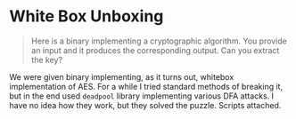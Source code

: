# White Box Unboxing 

> Here is a binary implementing a cryptographic algorithm. You provide an input and it 
> produces the corresponding output. Can you extract the key?

We were given binary implementing, as it turns out, whitebox implementation of AES. For a while I tried
standard methods of breaking it, but in the end used `deadpool` library implementing various DFA attacks.
I have no idea how they work, but they solved the puzzle. Scripts attached.
